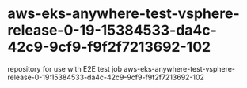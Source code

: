 # aws-eks-anywhere-test-vsphere-release-0-19-15384533-da4c-42c9-9cf9-f9f2f7213692-102
repository for use with E2E test job aws-eks-anywhere-test-vsphere-release-0-19:15384533-da4c-42c9-9cf9-f9f2f7213692-102
